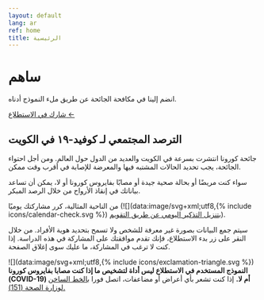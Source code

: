 ```yaml
---
layout: default
lang: ar
ref: home
title: الرئيسية
---
```

# ساهم
انضم إلينا في مكافحة الجائحة عن طريق ملء النموذج أدناه.

<a
href="https://survey123.arcgis.com/share/222d0a19757847c99fe3b0674e2ad932?lang=ar"
class="btn">شارك في الاستطلاع ←</a>


## الترصد المجتمعي لـ كوفيد-١٩ في الكويت

جائحة كورونا انتشرت بسرعة في الكويت والعديد من الدول حول العالم. ومن أجل احتواء الجائحة، يجب تحديد الحالات المشتبه فيها والمعرضة للإصابة في أقرب وقت ممكن.

سواء كنت مريضًا أو بحالة صحية جيدة أو مصابًا بفايروس كورونا أو لا، يمكن
أن تساعد بياناتك في إنقاذ الأرواح من خلال الرصد المبكر.

من الناحية
المثالية، كرر مشاركتك يوميًا (![](data:image/svg+xml;utf8,{% include icons/calendar-check.svg %}) [بتنزيل التذكير اليومي عن طريق التقويم](/TrackCOVIDKW.ics)).

سيتم جمع البيانات بصورة غير معرفة للشخص ولا تسمح بتحديد هوية الأفراد. من خلال
النقر على زر بدء الاستطلاع، فإنك تقدم موافقتك على المشاركة في هذه
الدراسة. إذا كنت لا ترغب في المشاركة، ما عليك سوى إغلاق الصفحة.

![](data:image/svg+xml;utf8,{% include icons/exclamation-triangle.svg %}) **النموذج المستخدم في الاستطلاع ليس أداة لتشخيص ما إذا كنت مصابا بفايروس كورونا (COVID-19) أم  لا.** إذا كنت تشعر بأي أعراض أو مضاعفات، اتصل فورا [بالخط الساخن لوزارة الصحة (151).](tel:151)
